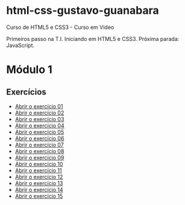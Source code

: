 # html-css-gustavo-guanabara
Curso de HTML5 e CSS3 - Curso em Video

Primeiros passo na T.I. Iniciando em HTML5 e CSS3. Próxima parada: JavaScript.

<h1>Módulo 1</h1>
<h2>Exercícios</h2>
<ul>
<li><a href="https://luistomasini.github.io/html-css-gustavo-guanabara/modulo01/exercicios/ex001/index.html">Abrir o exercício 01</a>
<li><a href="https://luistomasini.github.io/html-css-gustavo-guanabara/modulo01/exercicios/ex002/index.html">Abrir o exercício 02</a>
<li><a href="https://luistomasini.github.io/html-css-gustavo-guanabara/modulo01/exercicios/ex003/index.html">Abrir o exercício 03</a>
<li><a href="https://luistomasini.github.io/html-css-gustavo-guanabara/modulo01/exercicios/ex004/index.html">Abrir o exercício 04</a>
<li><a href="https://luistomasini.github.io/html-css-gustavo-guanabara/modulo01/exercicios/ex006/index.html">Abrir o exercício 05</a>
<li><a href="https://luistomasini.github.io/html-css-gustavo-guanabara/modulo01/exercicios/ex007/index.html">Abrir o exercício 06</a>
<li><a href="https://luistomasini.github.io/html-css-gustavo-guanabara/modulo01/exercicios/ex008/index.html">Abrir o exercício 07</a>
<li><a href="https://luistomasini.github.io/html-css-gustavo-guanabara/modulo01/exercicios/ex008b/index.html">Abrir o exercício 08</a>
<li><a href="https://luistomasini.github.io/html-css-gustavo-guanabara/modulo01/exercicios/ex009/index.html">Abrir o exercício 09</a>
<li><a href="https://luistomasini.github.io/html-css-gustavo-guanabara/modulo01/exercicios/ex010/index.html">Abrir o exercício 10</a>
<li><a href="https://luistomasini.github.io/html-css-gustavo-guanabara/modulo01/exercicios/ex011/index.html">Abrir o exercício 11</a>
<li><a href="https://luistomasini.github.io/html-css-gustavo-guanabara/modulo01/exercicios/ex012/index.html">Abrir o exercício 12</a>
<li><a href="https://luistomasini.github.io/html-css-gustavo-guanabara/modulo01/exercicios/ex013/index.html">Abrir o exercício 13</a>
<li><a href="https://luistomasini.github.io/html-css-gustavo-guanabara/modulo01/exercicios/ex014/index.html">Abrir o exercício 14</a>
<li><a href="https://luistomasini.github.io/html-css-gustavo-guanabara/modulo01/exercicios/ex015/index.html">Abrir o exercício 15</a>
</ul>